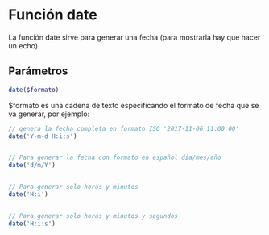 # Función date

La función date sirve para generar una fecha (para mostrarla hay que hacer un echo).

## Parámetros

```php
date($formato)
```

$formato es una cadena de texto especificando el formato de fecha que se va generar,
por ejemplo:

```php
// genera la fecha completa en formato ISO '2017-11-06 11:00:00' 
date('Y-m-d H:i:s') 


// Para generar la fecha con formato en español dia/mes/año
date('d/m/Y')


// Para generar solo horas y minutos 
date('H:i')


// Para generar solo horas y minutos y segundos
date('H:i:s')

```

